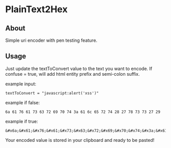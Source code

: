 # PlainText2Hex

## About <a name = "about"></a>

Simple uri encoder with pen testing feature.

## Usage <a name = "usage"></a>

Just update the textToConvert value to the text you want to encode. If confuse = true, will add html entity prefix and semi-colon suffix.




example input:
```
textToConvert = "javascript:alert('xss')"
```

example if false:
```
6a 61 76 61 73 63 72 69 70 74 3a 61 6c 65 72 74 28 27 78 73 73 27 29
```

example if true:
```
&#x6a;&#x61;&#x76;&#x61;&#x73;&#x63;&#x72;&#x69;&#x70;&#x74;&#x3a;&#x61;&#x6c;&#x65;&#x72;&#x74;&#x28;&#x27;&#x78;&#x73;&#x73;&#x27;&#x29;
```

Your encoded value is stored in your clipboard and ready to be pasted!